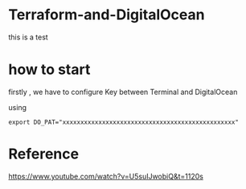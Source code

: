 # Terraform-and-DigitalOcean
this is a test


# how to start

firstly , we have to configure Key between Terminal and DigitalOcean 

using

`export DO_PAT="xxxxxxxxxxxxxxxxxxxxxxxxxxxxxxxxxxxxxxxxxxxxxxxx"`



# Reference 

https://www.youtube.com/watch?v=U5suIJwobiQ&t=1120s


